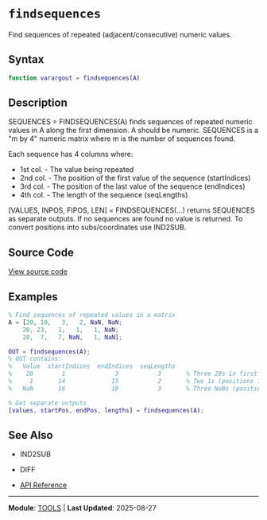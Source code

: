 # `findsequences`

Find sequences of repeated (adjacent/consecutive) numeric values.

## Syntax

```matlab
function varargout = findsequences(A)
```

## Description

SEQUENCES = FINDSEQUENCES(A) finds sequences of repeated numeric values in A along the first dimension. A should be numeric. SEQUENCES is a "m by 4" numeric matrix where m is the number of sequences found.

Each sequence has 4 columns where:
- 1st col. - The value being repeated
- 2nd col. - The position of the first value of the sequence (startIndices)
- 3rd col. - The position of the last value of the sequence (endIndices)
- 4th col. - The length of the sequence (seqLengths)

[VALUES, INPOS, FIPOS, LEN] = FINDSEQUENCES(...) returns SEQUENCES as separate outputs. If no sequences are found no value is returned. To convert positions into subs/coordinates use IND2SUB.

## Source Code

[View source code](https://github.com/BSICoS/biosigmat/tree/main/src/tools/findsequences.m)

## Examples

```matlab
% Find sequences of repeated values in a matrix
A = [20, 19,   3,   2, NaN, NaN;
    20, 23,   1,   1,   1, NaN;
    20,  7,   7, NaN,   1, NaN];

OUT = findsequences(A);
% OUT contains:
%   Value  startIndices  endIndices  seqLengths
%    20        1              3           3       % Three 20s in first column
%     1       14             15           2       % Two 1s (positions 14-15)
%   NaN       16             18           3       % Three NaNs (positions 16-18)

% Get separate outputs
[values, startPos, endPos, lengths] = findsequences(A);
```

## See Also

- IND2SUB
- DIFF

- [API Reference](../index.md)

---

**Module**: [TOOLS](index.md) | **Last Updated**: 2025-08-27
